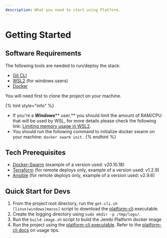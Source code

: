 ```yaml
---
description: What you need to start using Platform.
---
```


# Getting Started

## Software Requirements

The following tools are needed to run/deploy the stack:

* [Git CLI](https://git-scm.com/book/en/v2/Getting-Started-The-Command-Line)
* [WSL2](https://learn.microsoft.com/en-us/windows/wsl/install) (for windows users)&#x20;
* [Docker](https://docs.docker.com/engine/install/)

You will need first to clone the project on your machine.

{% hint style="info" %}
* If you're a _**Windows**_** user,** you should limit the amount of RAM/CPU that will be used by WSL, for more details please check the following link: [Limiting memory usage in WSL2](https://www.aleksandrhovhannisyan.com/blog/limiting-memory-usage-in-wsl-2/).
* You should run the following command to initialize docker swarm on your machine: `docker swarm init.`
{% endhint %}

## Tech Prerequisites

* [Docker-Swarm](https://docs.docker.com/engine/swarm/swarm-tutorial/create-swarm/) (example of a version used: v20.10.18)
* [Terraform](https://learn.hashicorp.com/tutorials/terraform/install-cli) (for remote deploys only, example of a version used: v1.2.9)
* [Ansible](https://docs.ansible.com/ansible/latest/installation\_guide/intro\_installation.html) (for remote deploys only, example of a version used: v2.9.6)

## Quick Start for Devs

1. From the project root directory, run the `get-cli.sh [linux|windows|macos]` script to download the [platform-cli](https://app.gitbook.com/o/lTiMw1wKTVQEjepxV4ou/s/TwrbQZir3ZdvejunAFia/) executable.
2. Create the logging directory using `sudo mkdir -p /tmp/logs/`.
3. Run the `build-image.sh` script to build the Jembi Platform docker image
4. Run the project using the [platform-cli executable](https://app.gitbook.com/o/lTiMw1wKTVQEjepxV4ou/s/TwrbQZir3ZdvejunAFia/). Refer to the [platform-cli docs](https://app.gitbook.com/o/lTiMw1wKTVQEjepxV4ou/s/TwrbQZir3ZdvejunAFia/) on usage tips.
